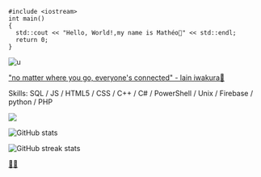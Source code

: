 ```
#include <iostream>
int main()
{
  std::cout << "Hello, World!,my name is Mathéo👋" << std::endl;
  return 0;
}
```
![u](https://i.imgur.com/0IQJ4CJ.gif)

["no matter where you go, everyone's connected" - lain iwakura🖤](https://www.youtube.com/watch?v=VfM6HMXTNCs/)

Skills: SQL / JS / HTML5 / CSS / C++ / C# / PowerShell / Unix / Firebase / python / PHP

![](https://komarev.com/ghpvc/?username=goldenoreosandwich&style=plastic&color=black&base==907145) 

![GitHub stats](https://github-readme-stats.vercel.app/api?username=goldenoreosandwich&show_icons=true)  

![GitHub streak stats](https://streak-stats.demolab.com/?user=goldenoreosandwich)  

[🕵🏻](https://www.youtube.com/shorts/gNIPftl-V9k/)
